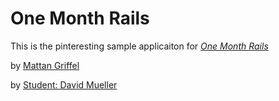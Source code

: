 # One Month Rails

This is the pinteresting sample applicaiton for 
[*One Month Rails*](http://onemonthrails.com)

by [Mattan Griffel](http://mattangriffel.com)

by [Student: David Mueller](
http://livingoffshore.com)